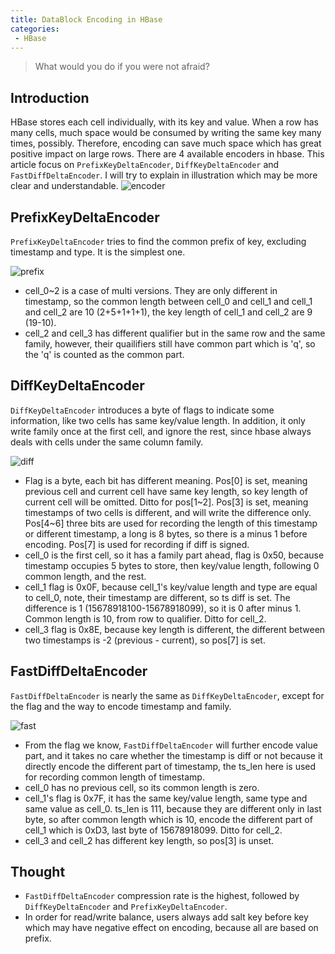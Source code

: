 ```yaml
---
title: DataBlock Encoding in HBase
categories:
 - HBase
---
```


> What would you do if you were not afraid? 

## Introduction

HBase stores each cell individually, with its key and value. When a row has many cells, much space would be consumed by writing the same key many times, possibly. Therefore, encoding can save much space which has great positive impact on large rows. There are 4 available encoders in hbase. This article focus on `PrefixKeyDeltaEncoder`, `DiffKeyDeltaEncoder` and `FastDiffDeltaEncoder`. I will try to explain in illustration which may be more clear and understandable.
![encoder](https://raw.githubusercontent.com/Reidddddd/reidddddd.github.io/master/assets/images/Encoder.png)

## PrefixKeyDeltaEncoder
`PrefixKeyDeltaEncoder` tries to find the common prefix of key, excluding timestamp and type. It is the simplest one.

![prefix](https://raw.githubusercontent.com/Reidddddd/reidddddd.github.io/master/assets/images/prefix_key_encoder.png)

- cell_0~2 is a case of multi versions. They are only different in timestamp, so the common length between cell_0 and cell_1 and cell_1 and cell_2 are 10 (2+5+1+1+1), the key length of cell_1 and cell_2 are 9 (19-10).
- cell_2 and cell_3 has different qualifier but in the same row and the same family, however, their quailifiers still have common part which is 'q', so the 'q' is counted as the common part.

## DiffKeyDeltaEncoder
`DiffKeyDeltaEncoder` introduces a byte of flags to indicate some information, like two cells has same key/value length. In addition, it only write family once at the first cell, and ignore the rest, since hbase always deals with cells under the same column family.

![diff](https://raw.githubusercontent.com/Reidddddd/reidddddd.github.io/master/assets/images/diff_key_encoder.png)

- Flag is a byte, each bit has different meaning. Pos[0] is set, meaning previous cell and current cell have same key length, so key length of current cell will be omitted. Ditto for pos[1~2]. Pos[3] is set, meaning timestamps of two cells is different, and will write the difference only. Pos[4~6] three bits are used for recording the length of this timestamp or different timestamp, a long is 8 bytes, so there is a minus 1 before encoding. Pos[7] is used for recording if diff is signed.
- cell_0 is the first cell, so it has a family part ahead, flag is 0x50, because timestamp occupies 5 bytes to store, then key/value length, following 0 common length, and the rest.
- cell_1 flag is 0x0F, because cell_1's key/value length and type are equal to cell_0, note, their timestamp are different, so ts diff is set. The difference is 1 (15678918100-15678918099), so it is 0 after minus 1. Common length is 10, from row to qualifier. Ditto for cell_2.
- cell_3 flag is 0x8E, because key length is different, the different between two timestamps is -2 (previous - current), so pos[7] is set.

## FastDiffDeltaEncoder
`FastDiffDeltaEncoder` is nearly the same as `DiffKeyDeltaEncoder`, except for the flag and the way to encode timestamp and family.

![fast](https://raw.githubusercontent.com/Reidddddd/reidddddd.github.io/master/assets/images/fast_diff_key_encoder.png)

- From the flag we know, `FastDiffDeltaEncoder` will further encode value part, and it takes no care whether the timestamp is diff or not because it directly encode the different part of timestamp, the ts_len here is used for recording common length of timestamp.
- cell_0 has no previous cell, so its common length is zero.
- cell_1's flag is 0x7F, it has the same key/value length, same type and same value as cell_0. ts_len is 111, because they are different only in last byte, so after common length which is 10, encode the different part of cell_1 which is 0xD3, last byte of 15678918099. Ditto for cell_2.
- cell_3 and cell_2 has different key length, so pos[3] is unset. 

## Thought
- `FastDiffDeltaEncoder` compression rate is the highest, followed by `DiffKeyDeltaEncoder` and `PrefixKeyDeltaEncoder`.
- In order for read/write balance, users always add salt key before key which may have negative effect on encoding, because all are based on prefix.
